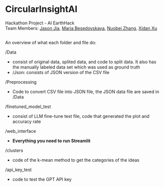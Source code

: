 # CircularInsightAI
Hackathon Project - AI EarthHack <br>
Team Members: [Jason Jia](https://www.linkedin.com/in/jasonjiajs/), [Maria Besedovskaya](https://www.linkedin.com/in/mariabesedovskaya/), [Nuobei Zhang](https://www.linkedin.com/in/nuobeizhang/), [Xidan Xu](https://www.linkedin.com/in/xidan-xu/)

## 

An overview of what each folder and file do:

/Data
- consist of original data, splited data, and code to split data. It also has the manually labeled data set which was used as ground truth
- /Json: consists of JSON version of the CSV file

/Preprocessing
- Code to convert CSV file into JSON file, the JSON data file are saved in /Data

/finetuned_model_test
- consist of LLM fine-tune test file, code that generated the plot and accuracy rate

/web_interface
- **Everything you need to run Streamlit**

/clusters
- code of the k-mean method to get the categories of the ideas

/api_key_test
- code to test the GPT API key
